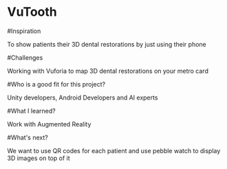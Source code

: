 # VuTooth

#Inspiration

To show patients their 3D dental restorations by just using their phone

#Challenges

Working with Vuforia to map 3D dental restorations on your metro card

#Who is a good fit for this project?

Unity developers, Android Developers and AI experts

#What I learned?

Work with Augmented Reality

#What's next?

We want to use QR codes for each patient and use pebble watch to display 3D images on top of it
